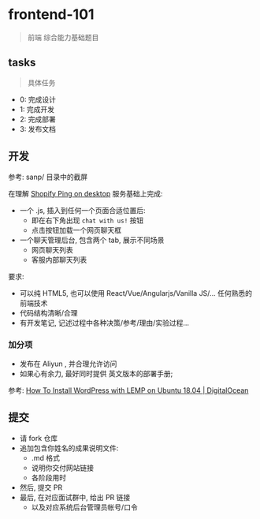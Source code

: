 # frontend-101
> 前端 综合能力基础题目

## tasks
> 具体任务

- 0: 完成设计
- 1: 完成开发
- 2: 完成部署
- 3: 发布文档


## 开发

参考: sanp/ 目录中的截屏

在理解 [Shopify Ping on desktop](https://shopifyping.com/) 服务基础上完成:

- 一个 .js, 插入到任何一个页面合适位置后:
    + 即在右下角出现 `chat with us!` 按钮
    + 点击按钮加载一个网页聊天框
- 一个聊天管理后台, 包含两个 tab, 展示不同场景
    + 网页聊天列表
    + 客服内部聊天列表

要求:

- 可以纯 HTML5, 也可以使用 React/Vue/Angularjs/Vanilla JS/... 任何熟悉的前端技术
- 代码结构清晰/合理
- 有开发笔记, 记述过程中各种决策/参考/理由/实验过程...


### 加分项

- 发布在 Aliyun , 并合理允许访问
- 如果心有余力, 最好同时提供 英文版本的部署手册;

参考:
[How To Install WordPress with LEMP on Ubuntu 18.04 | DigitalOcean](https://www.digitalocean.com/community/tutorials/how-to-install-wordpress-with-lemp-on-ubuntu-18-04)

## 提交

- 请 fork 仓库
- 追加包含你姓名的成果说明文件:
    + .md 格式
    + 说明你交付网站链接
    + 各阶段用时
- 然后, 提交 PR
- 最后, 在对应面试群中, 给出 PR 链接
    + 以及对应系统后台管理员帐号/口令

